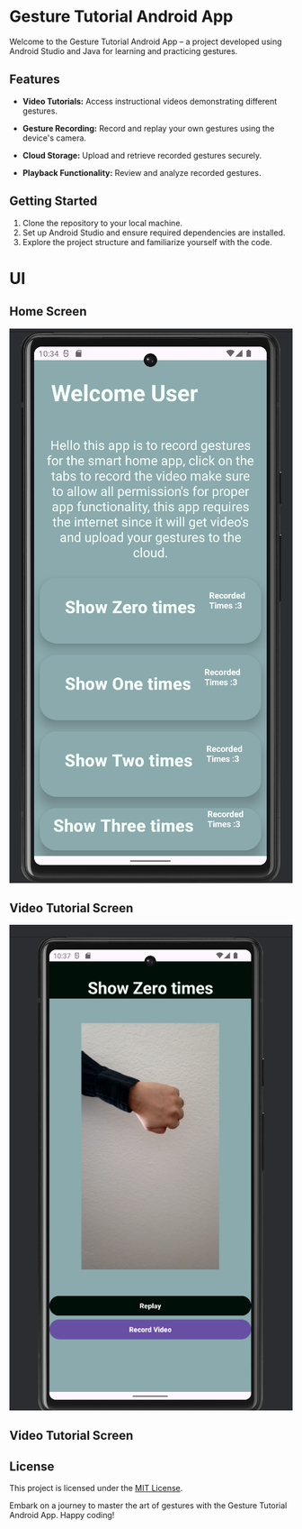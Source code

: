 
# Gesture Tutorial Android App

Welcome to the Gesture Tutorial Android App – a project developed using Android Studio and Java for learning and practicing gestures.

## Features

- **Video Tutorials:** Access instructional videos demonstrating different gestures.

- **Gesture Recording:** Record and replay your own gestures using the device's camera.

- **Cloud Storage:** Upload and retrieve recorded gestures securely.

- **Playback Functionality:** Review and analyze recorded gestures.

## Getting Started

1. Clone the repository to your local machine.
2. Set up Android Studio and ensure required dependencies are installed.
3. Explore the project structure and familiarize yourself with the code.


# UI 
## Home Screen
![alt text](assets/HomeScreen.png)

## Video Tutorial Screen
![alt text](assets/VideoTutorial.png)



## Video Tutorial Screen

## License

This project is licensed under the [MIT License](LICENSE).

Embark on a journey to master the art of gestures with the Gesture Tutorial Android App. Happy coding!
